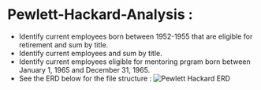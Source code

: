 # Pewlett-Hackard-Analysis :
* Identify current employees born between 1952-1955 that are eligible for retirement and sum by title. 
* Identify current employees and sum by title.
* Identify current employees eligible for mentoring prgram born between January 1, 1965 and December 31, 1965. 
* See the ERD below for the file structure : 
![Pewlett Hackard ERD]()
